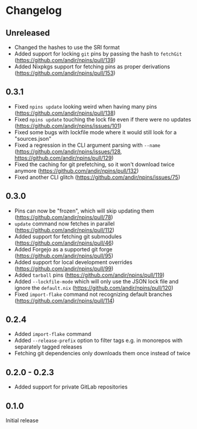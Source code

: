 # Changelog

## Unreleased

- Changed the hashes to use the SRI format
- Added support for locking `git` pins by passing the hash to `fetchGit` (https://github.com/andir/npins/pull/139)
- Added Nixpkgs support for fetching pins as proper derivations (https://github.com/andir/npins/pull/153)

## 0.3.1

- Fixed `npins update` looking weird when having many pins (https://github.com/andir/npins/pull/138)
- Fixed `npins update` touching the lock file even if there were no updates (https://github.com/andir/npins/issues/101)
- Fixed some bugs with lockfile mode where it would still look for a "sources.json"
- Fixed a regression in the CLI argument parsing with `--name` (https://github.com/andir/npins/issues/128, https://github.com/andir/npins/pull/129)
- Fixed the caching for git prefetching, so it won't download twice anymore (https://github.com/andir/npins/pull/132)
- Fixed another CLI glitch (https://github.com/andir/npins/issues/75)

## 0.3.0

- Pins can now be "frozen", which will skip updating them (https://github.com/andir/npins/pull/78)
- `update` command now fetches in parallel (https://github.com/andir/npins/pull/112)
- Added support for fetching git submodules (https://github.com/andir/npins/pull/46)
- Added Forgejo as a supported git forge (https://github.com/andir/npins/pull/95)
- Added support for local development overrides (https://github.com/andir/npins/pull/99)
- Added `tarball` pins (https://github.com/andir/npins/pull/119)
- Added `--lockfile-mode` which will only use the JSON lock file and ignore the `default.nix` (https://github.com/andir/npins/pull/120)
- Fixed `import-flake` command not recognizing default branches (https://github.com/andir/npins/pull/114)

## 0.2.4

- Added `import-flake` command
- Added `--release-prefix` option to filter tags e.g. in monorepos with separately tagged releases
- Fetching git dependencies only downloads them once instead of twice

## 0.2.0 - 0.2.3

- Added support for private GitLab repositories

## 0.1.0

Initial release
